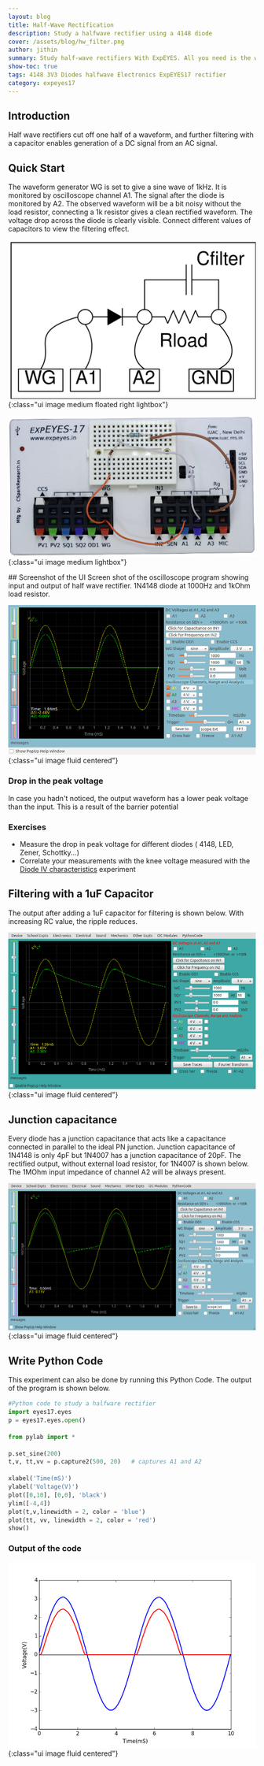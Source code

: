 ```yaml
---
layout: blog
title: Half-Wave Rectification
description: Study a halfwave rectifier using a 4148 diode
cover: /assets/blog/hw_filter.png
author: jithin
summary: Study half-wave rectifiers With ExpEYES. All you need is the waveform generator and oscilloscope of ExpEYES, and a few passive components such a diode, capacitor, and resistor.
show-toc: true
tags: 4148 3V3 Diodes halfwave Electronics ExpEYES17 rectifier
category: expeyes17
---
```


## Introduction

Half wave rectifiers cut off one half of a waveform, and further filtering with a capacitor enables generation of a DC signal from an AC signal.

## Quick Start

The waveform generator WG is set to give a sine wave of 1kHz. It is monitored by oscilloscope channel A1. The signal after the diode is monitored by A2. The observed waveform will be a bit noisy without the load resistor, connecting a 1k resistor gives a clean rectified waveform. The voltage drop across the diode is clearly visible. Connect different values of capacitors to view the filtering effect.

![](/assets/blog/schematics/hw_schema.svg){:class="ui image medium floated right lightbox"}

![](/assets/blog/hw_photo.jpg){:class="ui image medium lightbox"}

<div class="ui clearing divider"></div>
## Screenshot of the UI
Screen shot of the oscilloscope program showing input and output of half wave rectifier.  1N4148 diode at 1000Hz and 1kOhm load resistor.

![](/assets/blog/hw_ss.png){:class="ui image fluid centered"}

### Drop in the peak voltage
In case you hadn't noticed, the output waveform has a lower peak voltage than the input. This is a result of the barrier potential

### Exercises

+ Measure the drop in peak voltage for different diodes ( 4148, LED, Zener, Schottky...)
+ Correlate your measurements with the knee voltage measured with the [Diode IV characteristics](/expeyes17/diode-iv) experiment


## Filtering with a 1uF Capacitor

The output after adding a 1uF capacitor for filtering is shown below. With increasing RC value, the ripple reduces.

![](/assets/blog/hw_filter.png){:class="ui image fluid centered"}

## Junction capacitance

Every diode has a junction capacitance that acts like a capacitance connected in parallel to the ideal PN junction. Junction capacitance of 1N4148 is only 4pF but 1N4007 has a junction capacitance of 20pF. The rectified output, without external load resistor, for 1N4007 is shown below. The 1MOhm input impedance of channel A2 will be always present.


![](/assets/blog/hw_cap.png){:class="ui image fluid centered"}

## Write Python Code

This experiment can also be done by running this Python Code. The output of the program is shown below.

```python
#Python code to study a halfware rectifier
import eyes17.eyes
p = eyes17.eyes.open()

from pylab import *

p.set_sine(200)
t,v, tt,vv = p.capture2(500, 20)   # captures A1 and A2

xlabel('Time(mS)')
ylabel('Voltage(V)')
plot([0,10], [0,0], 'black')
ylim([-4,4])
plot(t,v,linewidth = 2, color = 'blue')
plot(tt, vv, linewidth = 2, color = 'red')
show()
```

### Output of the code
![](/assets/blog/hw_code.png){:class="ui image fluid centered"}

